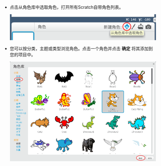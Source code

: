 + 点击从角色库中选取角色，打开所有Scratch自带角色列表。
    
    ![屏幕截图](images/sprite-library.png)

+ 您可以按分类，主题或类型浏览角色。点击一个角色并点击 **确定** 将其添加到您的项目中。
    
    ![屏幕截图](images/sprite-choose.png)